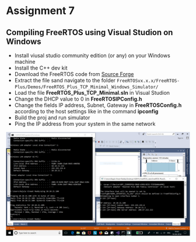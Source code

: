# Assignment 7

## Compiling FreeRTOS using Visual Studion on Windows

- Install viusal studio community edition (or any) on your Windows machine
- Install the C++ dev kit
- Download the FreeRTOS code from [Source Forge](https://sourceforge.net/projects/freertos/files/latest/download?source=files)
- Extract the file sand navigate to the folder ```FreeRTOSvx.x.x/FreeRTOS-Plus/Demos/FreeRTOS_Plus_TCP_Minimal_Windows_Simulator/```
- Load the file **FreeRTOS_Plus_TCP_Minimal.sln** in Visual Studion
- Change the DHCP value to 0 in **FreeRTOSIPConfig.h**
- Change the fields IP address, Subnet, Gateway in **FreeRTOSConfig.h** according to the host settings like in the command **ipconfig**
- Build the proj and run simulator
- Ping the IP address from your system in the same network

![](FreeRTOS_demo.PNG)
